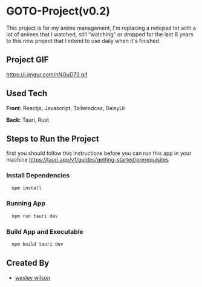 
# GOTO-Project(v0.2)

This project is for my anime management, I'm replacing a notepad txt with a lot of animes that I watched, still “watching” or dropped for the last 8 years to this new project that I intend to use daily when it's finished.




## Project GIF

https://i.imgur.com/nNGuD73.gif


## Used Tech

**Front:** Reactjs, Javascript, Tailwindcss, DaisyUi

**Back:** Tauri, Rust


## Steps to Run the Project

first you should follow this instructions before you can run this app in your machine
https://tauri.app/v1/guides/getting-started/prerequisites

### Install Dependencies

```bash
  npm install
```

### Running App

```bash
  npm run tauri dev
```

### Build App and Executable

```bash
  npm build tauri dev
```
## Created By

- [wesley wilson](https://github.com/wesleywil)

